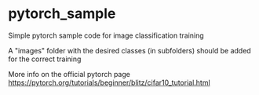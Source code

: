 # pytorch_sample

Simple pytorch sample code for image classification training

A "images" folder with the desired classes (in subfolders) should be added for the correct training

More info on the official pytorch page
https://pytorch.org/tutorials/beginner/blitz/cifar10_tutorial.html

